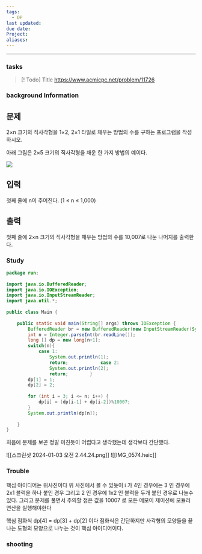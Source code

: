 ```yaml
---
tags:
  - DP
last updated: 
due date: 
Project: 
aliases:
---
```

--- 
### tasks

> [! Todo] Title
> https://www.acmicpc.net/problem/11726




### background Information

## 문제

2×n 크기의 직사각형을 1×2, 2×1 타일로 채우는 방법의 수를 구하는 프로그램을 작성하시오.

아래 그림은 2×5 크기의 직사각형을 채운 한 가지 방법의 예이다.

![](https://onlinejudgeimages.s3-ap-northeast-1.amazonaws.com/problem/11726/1.png)

## 입력

첫째 줄에 n이 주어진다. (1 ≤ n ≤ 1,000)

## 출력

첫째 줄에 2×n 크기의 직사각형을 채우는 방법의 수를 10,007로 나눈 나머지를 출력한다.

### Study




~~~java
package run;  
  
import java.io.BufferedReader;  
import java.io.IOException;  
import java.io.InputStreamReader;  
import java.util.*;  
  
public class Main {  
  
    public static void main(String[] args) throws IOException {  
        BufferedReader br = new BufferedReader(new InputStreamReader(System.in));  
        int n = Integer.parseInt(br.readLine());  
        long [] dp = new long[n+1];  
        switch(n){  
            case 1:  
                System.out.println(1);  
                return;            case 2:  
                System.out.println(2);  
                return;        }  
        dp[1] = 1;  
        dp[2] = 2;  
  
        for (int i = 3; i <= n; i++) {  
            dp[i] = (dp[i-1] + dp[i-2])%10007;  
        }  
        System.out.println(dp[n]);  
  
    }  
}
~~~

처음에 문제를 보곤 정말 미친듯이 어렵다고 생각했는데 생각보다 간단했다.


![[스크린샷 2024-01-03 오전 2.44.24.png]]
![[IMG_0574.heic]]
### Trouble
핵심 아이디어는 위사진이다 위 사진에서 볼 수 있듯이 i 가 4인 경우에는 3 인 경우에 2x1 블럭을 하나 붙인 경우 그리고 2 인 경우에 1x2 인 블럭을 두개 붙인 경우로 나눌수 있다. 그리고 문제를 풀면서 주의할 점은 값을 10007 로 모든 메모이 제이션에 모듈러 연산을 실행해야한다

핵심 점화식
dp[4] = dp[3] + dp[2]
이다 점화식은 간단하지만 사각형의 모양들을 끝나는 도형의 모양으로 나누는 것이 핵심 아이디어이다.






### shooting
